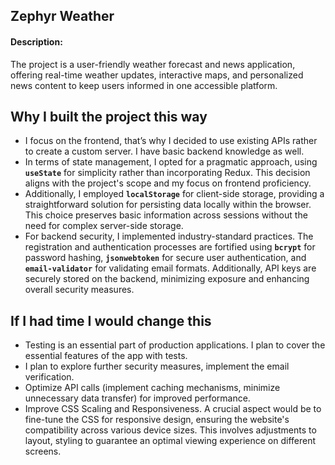 ## Zephyr Weather
#### Description:
 The project is a user-friendly weather forecast and news application, offering real-time weather updates, interactive maps, and personalized news content to keep users informed in one accessible platform.
## Why I built the project this way
- I focus on the frontend, that’s why I decided to use existing APIs rather to create a custom server. I have basic backend knowledge as well.
- In terms of state management, I opted for a pragmatic approach, using **`useState`** for simplicity rather than incorporating Redux. This decision aligns with the project's scope and my focus on frontend proficiency.
- Additionally, I employed **`localStorage`** for client-side storage, providing a straightforward solution for persisting data locally within the browser. This choice preserves basic information across sessions without the need for complex server-side storage.
- For backend security, I implemented industry-standard practices. The registration and authentication processes are fortified using **`bcrypt`** for password hashing, **`jsonwebtoken`** for secure user authentication, and **`email-validator`** for validating email formats. Additionally, API keys are securely stored on the backend, minimizing exposure and enhancing overall security measures.
## If I had time I would change this
- Testing is an essential part of production applications. I plan to cover the essential features of the app with tests.
- I plan to explore further security measures, implement the email verification.
- Optimize API calls (implement caching mechanisms, minimize unnecessary data transfer) for improved performance.
- Improve CSS Scaling and Responsiveness. A crucial aspect would be to fine-tune the CSS for responsive design, ensuring the website's compatibility across various device sizes. This involves adjustments to layout, styling to guarantee an optimal viewing experience on different screens.
  
